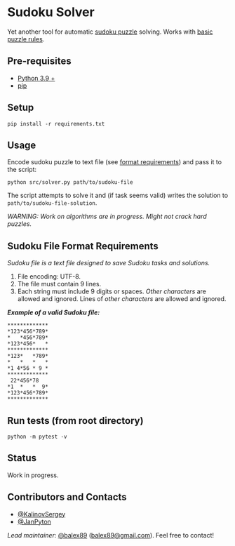 # Sudoku Solver
Yet another tool for automatic [sudoku puzzle](https://en.wikipedia.org/wiki/Sudoku) solving. Works with [basic puzzle rules](https://www.learn-sudoku.com/sudoku-rules.html). 

## Pre-requisites
- [Python 3.9 +](https://www.python.org/downloads/)
- [pip](https://pip.pypa.io/en/stable/)

## Setup
```
pip install -r requirements.txt
```

## Usage
Encode sudoku puzzle to text file (see [format requirements](#sudoku-file-format-requirements)) and pass it to the script: 
```
python src/solver.py path/to/sudoku-file
```
The script attempts to solve it and (if task seems valid) writes the solution to `path/to/sudoku-file-solution`.

*WARNING: Work on algorithms are in progress. Might not crack hard puzzles.*

## Sudoku File Format Requirements

_Sudoku file is a text file designed to save Sudoku tasks and solutions._

1. File encoding: UTF-8.
1. The file must contain 9 lines.
1. Each string must include 9 digits or spaces. *Other characters* are allowed and ignored. Lines of *other characters* are allowed and ignored.

***Example of a valid Sudoku file:***

```
*************
*123*456*789*
*   *456*789*
*123*456*   *
*************
*123*   *789*
*   *   *   *
*1 4*56 * 9 *
*************
 22*456*78 
*1  *   *  9*
*123*456*789*
*************
```

## Run tests (from root directory)
```
python -m pytest -v
```

## Status
Work in progress.

## Contributors and Contacts
- [@KalinovSergey](https://github.com/KalinovSergey)
- [@JanPyton](https://github.com/JanPyton)

_Lead maintainer:_ [@balex89](https://github.com/balex89) ([balex89@gmail.com](mailto:balex89@gmail.com)). Feel free to contact!
